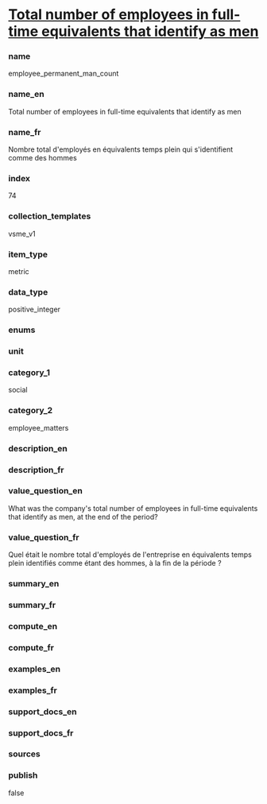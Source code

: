 
# [Total number of employees in full-time equivalents that identify as men](#employee_permanent_man_count)

### name

employee_permanent_man_count

### name_en

Total number of employees in full-time equivalents that identify as men

### name_fr

Nombre total d'employés en équivalents temps plein qui s'identifient comme des hommes

### index

74

### collection_templates

vsme_v1

### item_type

metric

### data_type

positive_integer

### enums



### unit



### category_1

social

### category_2

employee_matters

### description_en



### description_fr



### value_question_en

What was the company's total number of employees in full-time equivalents that identify as men,
at the end of the period?

### value_question_fr

Quel était le nombre total d'employés de l'entreprise en équivalents temps plein identifiés comme étant des hommes, à la fin de la période ?

### summary_en



### summary_fr



### compute_en



### compute_fr



### examples_en



### examples_fr



### support_docs_en



### support_docs_fr



### sources



### publish

false
